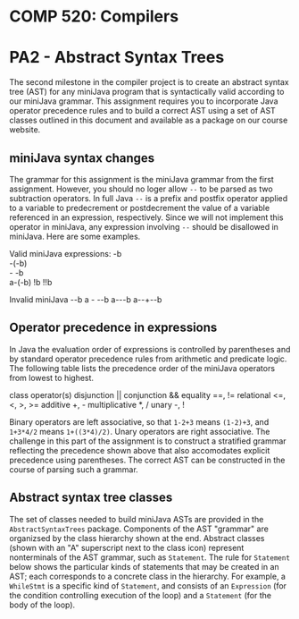 COMP 520: Compilers
===================
PA2 - Abstract Syntax Trees
===========================

The second milestone in the compiler project is to create an abstract syntax 
tree (AST) for any miniJava program that is syntactically valid according to 
our miniJava grammar. This assignment requires you to incorporate Java 
operator precedence rules and to build a correct AST using a set of AST 
classes outlined in this document and available as a package on our course 
website.

miniJava syntax changes
-----------------------

The grammar for this assignment is the miniJava grammar from the first 
assignment. However, you should no loger allow `--` to be parsed as two 
subtraction operators. In full Java `--` is a prefix and postfix operator 
applied to a variable to predecrement or postdecrement the value of a 
variable referenced in an expression, respectively. Since we will not 
implement this operator in miniJava, any expression involving `--` should 
be disallowed in miniJava. Here are some examples.

Valid miniJava expressions:
    -b    
    -(-b)    
    - -b     
    a-(-b)
    !b 
    !!b

Invalid miniJava
    --b 
    a - --b
    a---b
    a--+--b

Operator precedence in expressions
----------------------------------

In Java the evaluation order of expressions is controlled by parentheses and 
by standard operator precedence rules from arithmetic and predicate logic. The 
following table lists the precedence order of the miniJava operators from 
lowest to highest.

class          operator(s)
disjunction    ||
conjunction    &&
equality       ==, !=
relational     <=, <, >, >=
additive       +, -
multiplicative *, /
unary          -, !

Binary operators are left associative, so that `1-2+3` means `(1-2)+3`, and 
`1+3*4/2` means `1+((3*4)/2)`. Unary operators are right associative. The 
challenge in this part of the assignment is to construct a stratified grammar 
reflecting the precedence shown above that also accomodates explicit 
precedence using parentheses. The correct AST can be constructed in the 
course of parsing such a grammar.

Abstract syntax tree classes
----------------------------

The set of classes needed to build miniJava ASTs are provided in the 
`AbstractSyntaxTrees` package. Components of the AST "grammar" are organizsed 
by the class hierarchy shown at the end. Abstract classes (shown with an "A" 
superscript next to the class icon) represent nonterminals of the AST grammar, 
such as `Statement`. The rule for `Statement` below shows the particular kinds 
of statements that may be created in an AST; each corresponds to a concrete 
class in the hierarchy. For example, a `WhileStmt` is a specific kind of 
`Statement`, and consists of an `Expression` (for the condition controlling 
execution of the loop) and a `Statement` (for the body of the loop).
